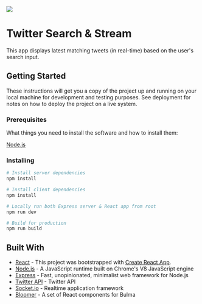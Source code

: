 ![](https://i.imgur.com/5J9WDiy.png)

# Twitter Search & Stream

This app displays latest matching tweets (in real-time) based on the user's search input.

## Getting Started

These instructions will get you a copy of the project up and running on your local machine for development and testing purposes. See deployment for notes on how to deploy the project on a live system.

### Prerequisites

What things you need to install the software and how to install them:

[Node.js](https://nodejs.org/en/)

### Installing

```bash
# Install server dependencies
npm install

# Install client dependencies
npm install

# Locally run both Express server & React app from root
npm run dev

# Build for production
npm run build
```

## Built With

- [React](https://reactjs.org/) - This project was bootstrapped with [Create React App](https://github.com/facebook/create-react-app).
- [Node.js](https://nodejs.org/en/) - A JavaScript runtime built on Chrome's V8 JavaScript engine
- [Express](https://expressjs.com/) - Fast, unopinionated, minimalist web framework for Node.js
- [Twitter API](https://www.npmjs.com/package/twitter) - Twitter API
- [Socket.io](https://socket.io/) - Realtime application framework
- [Bloomer](https://bloomer.js.org/#/) - A set of React components for Bulma
